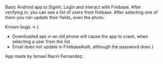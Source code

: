 Basic Android app to SignIn, LogIn and interact with Firebase.
After verifying in, you can see a list of users from firebase. After selecting one of them you can update their fields, even the photo.

Known bugs -> {
  - Downloaded apk in an old phone will cause the app to crash, when selecting a user from the list
  - Email does not update in FirebaseAuth, although the password does
}


App made by Ismael Naciri Fernandez.
